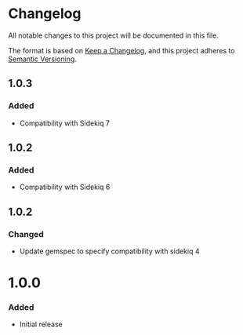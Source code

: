# Changelog
All notable changes to this project will be documented in this file.

The format is based on [Keep a Changelog](https://keepachangelog.com/en/1.0.0/),
and this project adheres to [Semantic Versioning](https://semver.org/spec/v2.0.0.html).

## 1.0.3

### Added

- Compatibility with Sidekiq 7

## 1.0.2

### Added

- Compatibility with Sidekiq 6

## 1.0.2

### Changed

- Update gemspec to specify compatibility with sidekiq 4

# 1.0.0

### Added

- Initial release
